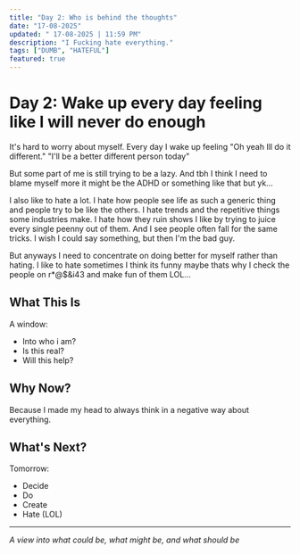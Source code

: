 ```yaml
---
title: "Day 2: Who is behind the thoughts"
date: "17-08-2025"
updated: " 17-08-2025 | 11:59 PM"
description: "I Fucking hate everything."
tags: ["DUMB", "HATEFUL"]
featured: true
---
```


# Day 2: Wake up every day feeling like I will never do enough

It's hard to worry about myself. Every day I wake up feeling "Oh yeah Ill do it different." "I'll be a better different person today"

But some part of me is still trying to be a lazy. And tbh I think I need to blame myself more it might be the ADHD or something like that but yk...

I also like to hate a lot. I hate how people see life as such a generic thing and people try to be like the others. 
I hate trends and the repetitive things some industries make. I hate how they ruin shows I like by trying to juice every single peenny out of them.
And I see people often fall for the same tricks. I wish I could say something, but then I'm the bad guy.

But anyways I need to concentrate on doing better for myself rather than hating.
I like to hate sometimes I think its funny maybe thats why I check the people on r*@$&i43 and make fun of them LOL...


## What This Is

A window:
- Into who i am?
- Is this real?
- Will this help?

## Why Now?

Because I made my head to always think in a negative way about everything.

## What's Next?

Tomorrow:
- Decide
- Do
- Create
- Hate (LOL)

---

*A view into what could be, what might be, and what should be*
